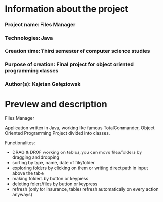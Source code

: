 # Information about the project

### Project name: Files Manager
### Technologies: Java
### Creation time: Third semester of computer science studies
### Purpose of creation: Final project for object oriented programming classes
### Author(s): Kajetan Gałęziowski 

# Preview and description


Files Manager

Application written in Java, working like famous TotalCommander, Object Oriented Programming Project divided into classes.

Functionalites:
- DRAG & DROP working on tables, you can move files/folders by dragging and dropping
- sorting by type, name, date of file/folder
- exploring folders by clicking on them or writing direct path in input above the table
- making folders by button or keypress
- deleting folers/files by button or keypress
- refresh (only for insurance, tables refresh automatically on every action anyways)
